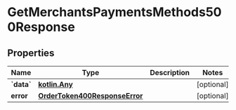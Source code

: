 
# GetMerchantsPaymentsMethods500Response

## Properties
Name | Type | Description | Notes
------------ | ------------- | ------------- | -------------
**&#x60;data&#x60;** | [**kotlin.Any**](.md) |  |  [optional]
**error** | [**OrderToken400ResponseError**](OrderToken400ResponseError.md) |  |  [optional]



